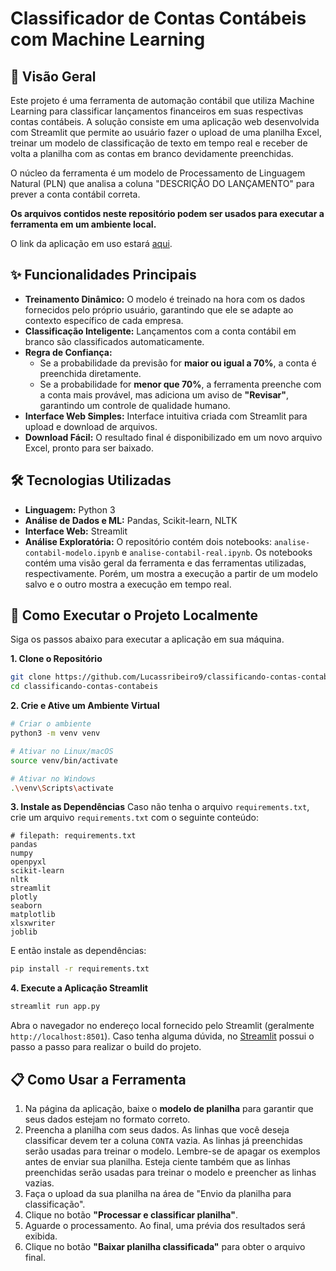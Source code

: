 # Classificador de Contas Contábeis com Machine Learning

## 📖 Visão Geral

Este projeto é uma ferramenta de automação contábil que utiliza Machine Learning para classificar lançamentos financeiros em suas respectivas contas contábeis. A solução consiste em uma aplicação web desenvolvida com Streamlit que permite ao usuário fazer o upload de uma planilha Excel, treinar um modelo de classificação de texto em tempo real e receber de volta a planilha com as contas em branco devidamente preenchidas.

O núcleo da ferramenta é um modelo de Processamento de Linguagem Natural (PLN) que analisa a coluna "DESCRIÇÃO DO LANÇAMENTO" para prever a conta contábil correta.

**Os arquivos contidos neste repositório podem ser usados para executar a ferramenta em um ambiente local.**

O link da aplicação em uso estará [aqui](https://classificador-contabil.streamlit.app).

## ✨ Funcionalidades Principais

-   **Treinamento Dinâmico:** O modelo é treinado na hora com os dados fornecidos pelo próprio usuário, garantindo que ele se adapte ao contexto específico de cada empresa.
-   **Classificação Inteligente:** Lançamentos com a conta contábil em branco são classificados automaticamente.
-   **Regra de Confiança:**
    -   Se a probabilidade da previsão for **maior ou igual a 70%**, a conta é preenchida diretamente.
    -   Se a probabilidade for **menor que 70%**, a ferramenta preenche com a conta mais provável, mas adiciona um aviso de **"Revisar"**, garantindo um controle de qualidade humano.
-   **Interface Web Simples:** Interface intuitiva criada com Streamlit para upload e download de arquivos.
-   **Download Fácil:** O resultado final é disponibilizado em um novo arquivo Excel, pronto para ser baixado.

## 🛠️ Tecnologias Utilizadas

-   **Linguagem:** Python 3
-   **Análise de Dados e ML:** Pandas, Scikit-learn, NLTK
-   **Interface Web:** Streamlit
-   **Análise Exploratória:** O repositório contém dois notebooks: `analise-contabil-modelo.ipynb` e `analise-contabil-real.ipynb`. Os notebooks contém uma visão geral da ferramenta e das ferramentas utilizadas, respectivamente. Porém, um mostra a execução a partir de um modelo salvo e o outro mostra a execução em tempo real.

## 🚀 Como Executar o Projeto Localmente

Siga os passos abaixo para executar a aplicação em sua máquina.

**1. Clone o Repositório**
```bash
git clone https://github.com/Lucassribeiro9/classificando-contas-contabeis.git
cd classificando-contas-contabeis
```

**2. Crie e Ative um Ambiente Virtual**
```bash
# Criar o ambiente
python3 -m venv venv

# Ativar no Linux/macOS
source venv/bin/activate

# Ativar no Windows
.\venv\Scripts\activate
```

**3. Instale as Dependências**
Caso não tenha o arquivo `requirements.txt`, crie um arquivo `requirements.txt` com o seguinte conteúdo:
```
# filepath: requirements.txt
pandas
numpy
openpyxl
scikit-learn
nltk
streamlit
plotly
seaborn
matplotlib
xlsxwriter
joblib
```
E então instale as dependências:
```bash
pip install -r requirements.txt
```

**4. Execute a Aplicação Streamlit**
```bash
streamlit run app.py
```
Abra o navegador no endereço local fornecido pelo Streamlit (geralmente `http://localhost:8501`).
Caso tenha alguma dúvida, no [Streamlit](https://streamlit.io) possui o passo a passo para realizar o build do projeto.

## 📋 Como Usar a Ferramenta

1.  Na página da aplicação, baixe o **modelo de planilha** para garantir que seus dados estejam no formato correto.
2.  Preencha a planilha com seus dados. As linhas que você deseja classificar devem ter a coluna `CONTA` vazia. As linhas já preenchidas serão usadas para treinar o modelo. Lembre-se de apagar os exemplos antes de enviar sua planilha. Esteja ciente também que as linhas preenchidas serão usadas para treinar o modelo e preencher as linhas vazias.
3.  Faça o upload da sua planilha na área de "Envio da planilha para classificação".
4.  Clique no botão **"Processar e classificar planilha"**.
5.  Aguarde o processamento. Ao final, uma prévia dos resultados será exibida.
6.  Clique no botão **"Baixar planilha classificada"** para obter o arquivo final.
